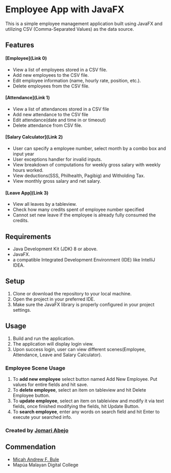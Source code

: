 # Employee App with JavaFX

This is a simple employee management application built using JavaFX and utilizing CSV (Comma-Separated Values) as the data source.

## Features
#### [Employee](Link 0)
- View a list of employees stored in a CSV file.
- Add new employees to the CSV file.
- Edit employee information (name, hourly rate, position, etc.).
- Delete employees from the CSV file.
#### [Attendance](Link 1)
- View a list of attendances stored in a CSV file
- Add new attendance to the CSV file
- Edit attendance(date and time in or timeout)
- Delete attendance from CSV file.
#### [Salary Calculator](Link 2)
- User can specify a employee number, select month by a combo box and input year
- User exceptions handler for invalid inputs.
- View breakdown of computations for weekly gross salary with weekly hours worked.
- View deductions(SSS, Philhealth, Pagibig) and Witholding Tax.
- View monthly gross salary and net salary.
#### [Leave App](Link 3)
- View all leaves by a tableview. 
- Check how many credits spent of employee number specified
- Cannot set new leave if the employee is already fully consumed the credits.
## Requirements

- Java Development Kit (JDK) 8 or above.
- JavaFX.
- a compatible Integrated Development Environment (IDE) like IntelliJ IDEA.

## Setup

1. Clone or download the repository to your local machine.
2. Open the project in your preferred IDE.
3. Make sure the JavaFX library is properly configured in your project settings.

## Usage

1. Build and run the application.
2. The application will display login view.
3. Upon success login, user can view different scenes(Employee, Attendance, Leave and Salary Calculator).

### Employee Scene Usage
1. To <b>add new employee</b> select button named Add New Employee. Put values for entire fields and hit save.
2. To <b>delete employee</b>, select an item on tableview and hit Delete Employee button.
3. To <b>update employee</b>, select an item on tableiview and modify it via text fields, once finished modifying the fields, hit Update Button.
4. To <b>search employee</b>, enter any words on search field and hit Enter to execute your searched info.

### Created by [Jomari Abejo](https://www.instagram.com/reel/CuBs_WNNTjI/)

## Commendation
* [Micah Andrew F. Bule](https://github.com/mabule-mmdc/)
* Mapúa Malayan Digital College
